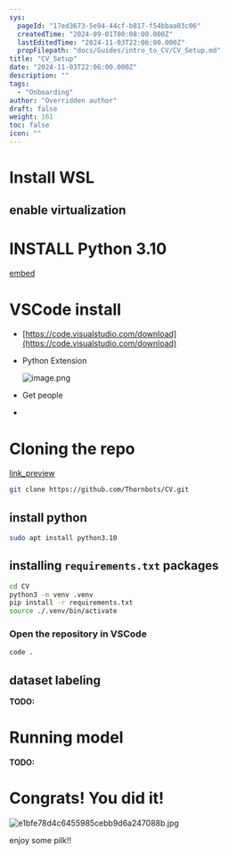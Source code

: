 ```yaml
---
sys:
  pageId: "17ed3673-5e94-44cf-b817-f54bbaa03c06"
  createdTime: "2024-09-01T00:08:00.000Z"
  lastEditedTime: "2024-11-03T22:06:00.000Z"
  propFilepath: "docs/Guides/intro_to_CV/CV_Setup.md"
title: "CV_Setup"
date: "2024-11-03T22:06:00.000Z"
description: ""
tags:
  - "Onboarding"
author: "Overridden author"
draft: false
weight: 161
toc: false
icon: ""
---
```


# Install WSL

## enable virtualization

# INSTALL Python 3.10

[embed](https://www.rose-hulman.edu/class/csse/csse132/2425a/labs/prelab1-wsl2.html)

# VSCode install

- [https://code.visualstudio.com/download](https://code.visualstudio.com/download)
- Python Extension

	![image.png](https://prod-files-secure.s3.us-west-2.amazonaws.com/d518164a-d88e-44d1-a4ee-3adb3bd8bce0/d82b6650-a5e4-4d3c-b8c9-93d817dae00e/image.png?X-Amz-Algorithm=AWS4-HMAC-SHA256&X-Amz-Content-Sha256=UNSIGNED-PAYLOAD&X-Amz-Credential=ASIAZI2LB4662UYQX652%2F20250515%2Fus-west-2%2Fs3%2Faws4_request&X-Amz-Date=20250515T150932Z&X-Amz-Expires=3600&X-Amz-Security-Token=IQoJb3JpZ2luX2VjEHcaCXVzLXdlc3QtMiJHMEUCIQCpaC0K9Ch1TCSgKhpzEi2QHf2KoWX5lTsYyBRhKx%2BlygIgO2ZAVId8quaCOy2S1CaDCqhRejuXhk07%2BdYFuAtENG8q%2FwMILxAAGgw2Mzc0MjMxODM4MDUiDFeYsOUYFfswzafhtircAwbxZASKk4dhV1YoECr5txPPQh6q3%2F57%2FGwnBQeiqpfWAYM6yMd7Q4ywRM047bsM9JxKo7IySk9ynjPpsogm9xKm0yTYICWSUpe0gzQmWQzCeBsPPjgn6s%2F%2BxjuUVu3iWF6fSbwJPjf0Pdr8QRXPPdQcmPtG2b1IM4h%2FmYuyMH2oqGArMZjLpeTAihoGwrKY1D9EmqoZEVw1NWkl88VXHqHHCjQ39RUbWoA4NbWVhAWO5fUCK5L3Ob%2Bgj8xKlvD%2Fuf1U5PoXL2bRGMxp8AWincUNWZvr3sZ7yICI5b134IRfs08QmXowXAI8XGQMKzQPx5Wj%2BQ4QuDlGkB70LHjhI%2BjiJZrxR5KD49hTiETznVnz3I9wmsl%2BrXlsQ63VfP9BHEDeNiFrrxFa4zI%2BTvkpVjyV5qJctjWFB4ossVhPR8mDFqxvjEwQJdPAl5jv%2BlTe8%2BV0BBWWB0lCHYJAexgPXKM4z9sYvJ9pZAwR%2B5EGbN2yyIo7%2FVZC%2F6aSD8CeX%2FPFIc7Y3DuXZS6KyhkqpNkwUZD13PGLaciFYD34xxcuwv3NGowM4%2Foy5AiqBbmB20rCSycs6qF0Nmqvd2KIxvdleUlwJ9fxcx82cOWePLxcEpiUa777L5Fz6K7Oda20MPvvl8EGOqUBwG8c61vezo%2BwAZ81fDGqILDyCXp8vB7F%2FAcQc72Qe27qozDeCfGpYcagKGUOOeDKlFwlMcx%2BDFOJ%2FoGGCV%2B2WPEaDEY15hyq8Cl%2Bod8QwsYxH9d8%2BVh%2B2i8Y%2FArKmj7Ot3unfiuY125%2FIigL8Qrk2Ok%2FuQmbMuI644LGSX5HB8OSLbOSiD5z6J6XZeQ1t0%2FjdCQ2phKXuM0oAoTVhKPLcoudLiLb&X-Amz-Signature=bbd91df7646fd7cf81a8a86b9fadd983e2fbd0bffa72ed3abaaabbe353f4b5a7&X-Amz-SignedHeaders=host&x-id=GetObject)
- Get people
- 

# Cloning the repo

[link_preview](https://github.com/Thornbots/CV/)

```bash
git clone https://github.com/Thornbots/CV.git
```

## install python

```bash
sudo apt install python3.10
```

## installing `requirements.txt` packages

```bash
cd CV
python3 -m venv .venv
pip install -r requirements.txt
source ./.venv/bin/activate
```

### Open the repository in VSCode

```bash
code .
```

## dataset labeling  

**TODO:**

# Running model

**TODO:**

# Congrats! You did it!

![e1bfe78d4c6455985cebb9d6a247088b.jpg](https://prod-files-secure.s3.us-west-2.amazonaws.com/d518164a-d88e-44d1-a4ee-3adb3bd8bce0/7d1ce04e-65d6-40c8-814d-754280e9515a/e1bfe78d4c6455985cebb9d6a247088b.jpg?X-Amz-Algorithm=AWS4-HMAC-SHA256&X-Amz-Content-Sha256=UNSIGNED-PAYLOAD&X-Amz-Credential=ASIAZI2LB466TMUESZUA%2F20250515%2Fus-west-2%2Fs3%2Faws4_request&X-Amz-Date=20250515T150931Z&X-Amz-Expires=3600&X-Amz-Security-Token=IQoJb3JpZ2luX2VjEHcaCXVzLXdlc3QtMiJGMEQCIF%2B1%2BMKXo%2BqHk8175qkoZ1EMcYHoS8xvg5xvOngGElhzAiAEcXO8WMZ6GjnUclH2YBxuKSGzWIaoufZwEhP%2BB4PRwSr%2FAwgvEAAaDDYzNzQyMzE4MzgwNSIM%2F2%2FJsGCZflV2apmJKtwDLMyEFDY233ht%2BN%2FNSOOaNBCtzL3q20BKEU%2B8jOauQJuHGGeyjhTcWLRk974UU2lMHEfBFudzHTsApqJWLa5io4p%2BGnPKo0WEiRIx8ubcPz%2BGGqCXwwPDyPX2ZJk0aRYGp%2B8ogp0I23brG3hwwB3Zp1zJKK6wBar7i2LnECQ%2BwTsRGCo%2F%2FUJAde%2FIVPVBAHf4HqWZy%2FY1uEqd%2B05YlZowULcaBrX2JHIVIpt1AZvAZujLpPx%2BOWrIBGpstK%2F%2FZqMICF%2For00qyoqct0l%2FA3k88mhpWpgrfjzzvRBk1P2xMMmbHsCzpM8%2BLVBNdol7PLyUg0NucNzjcBCjjFmleB3rvX5NqhZxJY7tWJ%2BEOmkSJKjeTe9PfXzR94ZEBlXKfR6mxqp0cTuQYT4yBFho6nH7XlZt6CNJ75snEF4MylwIhgaOpa9w0hCfk9LNUz0dWuRztVSqQuWgFYSXWbQnspIZG8h2tY%2BrIZVLFhlzRUR1JxcaYRWfRo7uNAi2EsvBZgPAKR5r0tof7rxpN8P9%2BAF%2Ff1GmZZO2kVAV1PBFMczsmnp59DjRV7PdHsffFGkcWZCTGVfMY7TgFBpry9IF%2BHqjz5QpvfhyLxjZclVGRlKvo9oWqNfHuM1%2FmdBpSUsw0%2B%2BXwQY6pgF45XvHpDxYEdcD223p9%2FD%2FQb8xSpBJE7hbbZmV%2BiXpnYO7zA%2BxfOSz1JZ%2B6zrUEPjfPYeXTJte5%2B9XgV1xttQbhitn6uTpKC72D2zI46pBkbkZLO4DpKcRECOzC5GmODQkv%2FhTN5asZIbIZ5nlZiCm1bGNAACrvT2ITz%2B%2FTFlpfyXwfjIn9snthGSUQu7x5lh9e6gPv3PdvOMRjDgDf8jjAGqJAJ58&X-Amz-Signature=bdca6d0c13d44f3b6d5f5cf604141b28c3a9fcdd6a5a83f137118098b05912c4&X-Amz-SignedHeaders=host&x-id=GetObject)

enjoy some pilk!!
